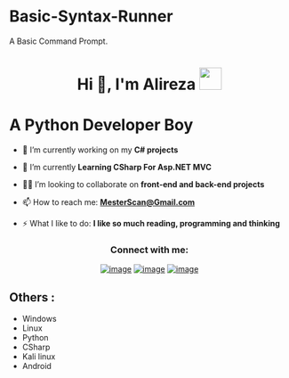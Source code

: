 # Basic-Syntax-Runner
A Basic Command Prompt.
<h1 align="center">Hi 👋, I'm Alireza <img height="40" src="https://emoji.gg/assets/emoji/7333-parrotdance.gif"></h1>

# A Python Developer Boy


- 🔭 I’m currently working on my **C# projects**

- 🌱 I’m currently  **Learning CSharp For Asp.NET MVC**

- 🙋‍♂️ I’m looking to collaborate on **front-end and back-end projects**

- 📫 How to reach me: **MesterScan@Gmail.com**

- ⚡ What I like to do: **I like so much reading, programming and thinking**


<h3 align="center">Connect with me:</h3>
<div align="center">

[![image](https://img.shields.io/badge/Instagram-E4405F?style=for-the-badge&logo=instagram&logoColor=white)](https://www.instagram.com/mesterscan)
[![image](https://img.shields.io/badge/Gmail-D14836?style=for-the-badge&logo=gmail&logoColor=white)](mailto:MesterScan@Gmail.com)
[![image](https://img.shields.io/badge/Telegram-blue?style=for-the-badge&logo=Telegram&logoColor=white)](https://t.me/MesterScan)

</div>


## Others :
<ul>
  <li>Windows</li>
  <li>Linux</li>
  <li>Python</li>
  <li>CSharp</li>
  <li>Kali linux</li>
  <li>Android</li>
</ul>
